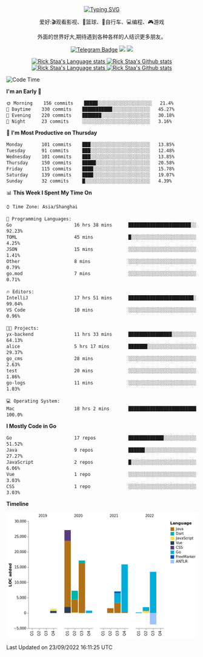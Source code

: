 <div align="center"> 

[![Typing SVG](https://readme-typing-svg.herokuapp.com?size=25&duration=2500&color=eeeeee&vCenter=true&width=200&height=40&lines=Hi+there+%F0%9F%91%8B%F0%9F%8F%BB;I'm+DanBai)](https://git.io/typing-svg)

爱好:🎬观看影视、🏀篮球、🚴自行车、💻编程、🎮游戏

外面的世界好大,期待遇到各种各样的人结识更多朋友。

[![Telegram Badge](https://img.shields.io/badge/-Telegram-blue?style=flat&logo=Telegram&logoColor=white)](https://t.me/danbai9420) 
[![](https://img.shields.io/badge/-Blog-brightgreen?style=flat&logo=Blogger&logoColor=white)](https://p00q.cn)
[![](https://img.shields.io/badge/-Email-red?style=flat&logo=Mail.Ru&logoColor=white)](mailto:danbai@88.com)
</div>

<!-- Light Mode -->
<div align="center"> 
<a href="https://github.com/anuraghazra/github-readme-stats#gh-light-mode-only">
<img height=200 src="https://github-readme-stats-git-master-rstaa-rickstaa.vercel.app/api/top-langs/?username=danbai225&layout=compact&langs_count=10&hide_border=1&role=OWNER,COLLABORATOR#gh-light-mode-only" alt="Rick Staa's Language stats" />
</a>
<a href="https://github.com/anuraghazra/github-readme-stats#gh-light-mode-only">
<img height=200 src="https://github-readme-stats-git-master-rstaa-rickstaa.vercel.app/api?username=danbai225&show_icons=true&count_private=true&line_height=28&hide_border=1&include_all_commits=true&card_width=450&role=OWNER,COLLABORATOR&exclude_repo=github-readme-stats#gh-light-mode-only" alt="Rick Staa's Github stats" />
</a>
</div>

<!-- Dark Mode -->
<div align="center"> 
<a href="https://github.com/anuraghazra/github-readme-stats#gh-dark-mode-only">
<img height=200 src="https://github-readme-stats-git-master-rstaa-rickstaa.vercel.app/api/top-langs/?username=danbai225&layout=compact&langs_count=10&hide_border=1&role=OWNER,COLLABORATOR&theme=github_dark#gh-dark-mode-only" alt="Rick Staa's Language stats" />
</a>
<a href="https://github.com/anuraghazra/github-readme-stats#gh-dark-mode-only">
<img height=200 src="https://github-readme-stats-git-master-rstaa-rickstaa.vercel.app/api?username=danbai225&show_icons=true&count_private=true&line_height=28&hide_border=1&include_all_commits=true&card_width=450&role=OWNER,COLLABORATOR&exclude_repo=github-readme-stats&theme=github_dark#gh-dark-mode-only" alt="Rick Staa's Github stats" />
</a>
</div>

<!--START_SECTION:waka-->
![Code Time](http://img.shields.io/badge/Code%20Time-60%20hrs%2017%20mins-blue)

**I'm an Early 🐤** 

```text
🌞 Morning    156 commits    █████░░░░░░░░░░░░░░░░░░░░   21.4% 
🌆 Daytime    330 commits    ███████████░░░░░░░░░░░░░░   45.27% 
🌃 Evening    220 commits    ███████░░░░░░░░░░░░░░░░░░   30.18% 
🌙 Night      23 commits     ░░░░░░░░░░░░░░░░░░░░░░░░░   3.16%

```
📅 **I'm Most Productive on Thursday** 

```text
Monday       101 commits    ███░░░░░░░░░░░░░░░░░░░░░░   13.85% 
Tuesday      91 commits     ███░░░░░░░░░░░░░░░░░░░░░░   12.48% 
Wednesday    101 commits    ███░░░░░░░░░░░░░░░░░░░░░░   13.85% 
Thursday     150 commits    █████░░░░░░░░░░░░░░░░░░░░   20.58% 
Friday       115 commits    ████░░░░░░░░░░░░░░░░░░░░░   15.78% 
Saturday     139 commits    ████░░░░░░░░░░░░░░░░░░░░░   19.07% 
Sunday       32 commits     █░░░░░░░░░░░░░░░░░░░░░░░░   4.39%

```


📊 **This Week I Spent My Time On** 

```text
⌚︎ Time Zone: Asia/Shanghai

💬 Programming Languages: 
Go                       16 hrs 38 mins      ███████████████████████░░   92.23% 
TOML                     45 mins             █░░░░░░░░░░░░░░░░░░░░░░░░   4.25% 
JSON                     15 mins             ░░░░░░░░░░░░░░░░░░░░░░░░░   1.41% 
Other                    8 mins              ░░░░░░░░░░░░░░░░░░░░░░░░░   0.79% 
go.mod                   7 mins              ░░░░░░░░░░░░░░░░░░░░░░░░░   0.71%

🔥 Editors: 
IntelliJ                 17 hrs 51 mins      ████████████████████████░   99.04% 
VS Code                  10 mins             ░░░░░░░░░░░░░░░░░░░░░░░░░   0.96%

🐱‍💻 Projects: 
yx-backend               11 hrs 33 mins      ████████████████░░░░░░░░░   64.13% 
alice                    5 hrs 17 mins       ███████░░░░░░░░░░░░░░░░░░   29.37% 
go_cms                   28 mins             ░░░░░░░░░░░░░░░░░░░░░░░░░   2.63% 
test                     20 mins             ░░░░░░░░░░░░░░░░░░░░░░░░░   1.86% 
go-logs                  11 mins             ░░░░░░░░░░░░░░░░░░░░░░░░░   1.03%

💻 Operating System: 
Mac                      18 hrs 2 mins       █████████████████████████   100.0%

```

**I Mostly Code in Go** 

```text
Go                       17 repos            █████████████░░░░░░░░░░░░   51.52% 
Java                     9 repos             ██████░░░░░░░░░░░░░░░░░░░   27.27% 
JavaScript               2 repos             █░░░░░░░░░░░░░░░░░░░░░░░░   6.06% 
Vue                      1 repo              ░░░░░░░░░░░░░░░░░░░░░░░░░   3.03% 
CSS                      1 repo              ░░░░░░░░░░░░░░░░░░░░░░░░░   3.03%

```


**Timeline**

![Chart not found](https://raw.githubusercontent.com/danbai225/danbai225/master/charts/bar_graph.png) 


 Last Updated on 23/09/2022 16:11:25 UTC
<!--END_SECTION:waka-->
